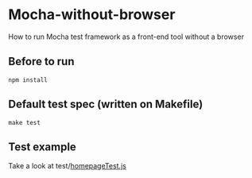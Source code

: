 Mocha-without-browser
=====================

How to run Mocha test framework as a front-end tool without a browser

## Before to run
`npm install`

## Default test spec (written on Makefile)
`make test`

## Test example
Take a look at test/[homepageTest.js][example]

[example]: https://github.com/heldr/mocha-without-browser/blob/master/test/homepageTest.js